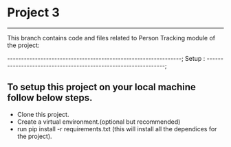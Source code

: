 # Project 3

------------------------------------------------------------------

This branch contains code and files related to Person Tracking module of the project:

---------------------------------------------------------------;
Setup :
---------------------------------------------------------------;

## To setup this project on your local machine follow below steps.

- Clone this project.
- Create a virtual environment.(optional but recommended)
- run pip install -r requirements.txt (this will install all the dependices for the project).
